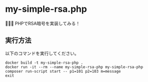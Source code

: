 # my-simple-rsa.php

🐯🐯🐯 PHPでRSA暗号を実装してみる！  

## 実行方法

以下のコマンドを実行してください。

```shell
docker build -t my-simple-rsa-php .
docker run -it --rm --name my-simple-rsa-php my-simple-rsa-php
composer run-script start -- p1=101 p2=103 m=message
exit
```
